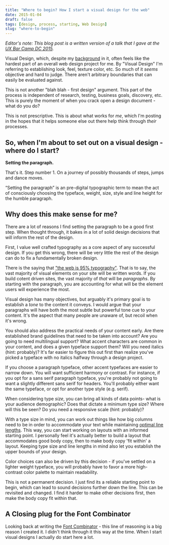 ```yaml
---
title: "Where to begin? How I start a visual design for the web"
date: 2015-01-04
draft: false
tags: [design, process, starting, Web Design]
slug: "where-to-begin"
---
```


_Editor's note: This blog post is a written version of a talk that I gave at the [UX Bar Camp DC 2015](https://chipcullen.github.io/where-to-begin/#/)._

Visual Design, which, despite my [background](https://stamps.umich.edu/) in it, often feels like the hardest part of an overall web design project for me. By "Visual Design" I'm referring to establishing look, feel, texture color, etc. So much of it _seems_ objective and hard to judge. There aren't arbitrary boundaries that can easily be evaluated against.

This is not another "blah blah - first design" argument. This part of the process is independent of research, testing, business goals, discovery, etc. This is purely the moment of when you crack open a design document - what do you do?

This is not prescriptive. This is about what works for _me_, which I'm posting in the hopes that it helps someone else out there help think through _their_ processes.

<!--more-->

## So, when I'm about to set out on a visual design - where do I start?

**Setting the paragraph.**

That's it. Step number 1. On a journey of possibly thousands of steps, jumps and dance moves.

“Setting the paragraph” is an pre-digital typographic term to mean the act of consciously choosing the typeface, weight, size, style and line height for the humble paragraph.

## Why does this make sense for me?

There are a lot of reasons I find setting the paragraph to be a good first step. When thought through, it bakes in a lot of solid design decisions that will inform the rest of the design.

First, I value well crafted typography as a core aspect of any successful design. If you get this wrong, there will be very little the rest of the design can do to fix a fundamentally broken design.

There is the saying that ["the web is 95% typography"](https://ia.net/blog/the-web-is-all-about-typography-period/). That is to say, the vast majority of visual elements on your site will be written words. If you build cotent driven sites, the vast majority of _that_ will be _paragraphs_. By starting with the paragraph, you are accounting for what will be the element users will experience the most.

Visual design has many objectives, but arguably it's primary goal is to establish a _tone_ to the content it conveys. I would argue that your paragraphs will have both the most subtle but powerful tone cue to your content. It's the aspect that many people are unaware of, but recoil when it's wrong.

You should also address the practical needs of your content early. Are there established brand guidelines that need to be taken into account? Are you going to need multilingual support? What accent characters are common in your content, and does a given typeface support them? Will you need italics (hint: probably)? It's far easier to figure this out first than realize you've picked a typeface with no italics halfway through a design project.

If you choose a paragraph typeface, other accent typefaces are easier to narrow down. You will want sufficient harmony or contrast. For instance, if you opt for a sans serif paragraph typeface, you're probably not going to want a slightly different sans serif for headers. You'll probably either want the same typeface, or opt for another type style (e.g. serif).

When considering type _size_, you can bring all kinds of data points- what is your audience demographic? Does that dictate a minimum type size? Where will this be seen? Do you need a responsive scale (hint: probably)?

With a type size in mind, you can work out things like how big columns need to be in order to accommodate your text while maintaining [optimal line lengths](https://css-tricks.com/bookmarklet-colorize-text-45-75-characters-line-length-testing/). This way, you can start working on layouts with an informed starting point. I personally feel it's actually better to build a layout that accommodates good body copy, then to make body copy 'fit within' a layout. Keeping type size and line lengths in mind also let you establish the upper bounds of your design.

Color choices can also be driven by this decision - if you've settled on a lighter weight typeface, you will probably have to favor a more high-contrast color palette to maintain readability.

This is not a permanent decision. I just find its a reliable starting point to begin, which can lead to sound decisions further down the line. This can be revisited and changed. I find it harder to make other decisions first, then make the body copy fit within that.

## A Closing plug for the Font Combinator

Looking back at writing the [Font Combinator](https://font-combinator.com) - this line of reasoning is a big reason I created it. I didn't think through it this way at the time. When I start visual designs I actually do start here a lot.
